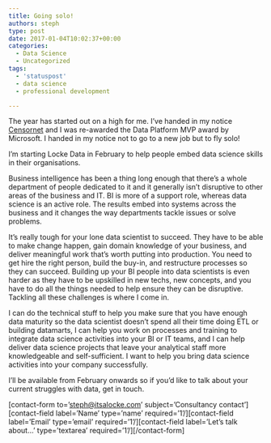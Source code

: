 ```yaml
---
title: Going solo!
authors: steph
type: post
date: 2017-01-04T10:02:37+00:00
categories:
  - Data Science
  - Uncategorized
tags:
  - 'statuspost'
  - data science
  - professional development

---
```

The year has started out on a high for me. I&#8217;ve handed in my notice [Censornet][1] and I was re-awarded the Data Platform MVP award by Microsoft. I handed in my notice not to go to a new job but to fly solo!

I&#8217;m starting Locke Data in February to help people embed data science skills in their organisations.

Business intelligence has been a thing long enough that there&#8217;s a whole department of people dedicated to it and it generally isn&#8217;t disruptive to other areas of the business and IT. BI is more of a support role, whereas data science is an active role. The results embed into systems across the business and it changes the way departments tackle issues or solve problems.

It&#8217;s really tough for your lone data scientist to succeed. They have to be able to make change happen, gain domain knowledge of your business, and deliver meaningful work that&#8217;s worth putting into production. You need to get hire the right person, build the buy-in, and restructure processes so they can succeed. Building up your BI people into data scientists is even harder as they have to be upskilled in new techs, new concepts, and you have to do all the things needed to help ensure they can be disruptive. Tackling all these challenges is where I come in.

I can do the technical stuff to help you make sure that you have enough data maturity so the data scientist doesn&#8217;t spend all their time doing ETL or building datamarts, I can help you work on processes and training to integrate data science activities into your BI or IT teams, and I can help deliver data science projects that leave your analytical staff more knowledgeable and self-sufficient. I want to help you bring data science activities into your company successfully.

I&#8217;ll be available from February onwards so if you&#8217;d like to talk about your current struggles with data, get in touch.

\[contact-form to=&#8217;steph@itsalocke.com&#8217; subject=&#8217;Consultancy contact&#8217;\]\[contact-field label=&#8217;Name&#8217; type=&#8217;name&#8217; required=&#8217;1&#8217;/\]\[contact-field label=&#8217;Email&#8217; type=&#8217;email&#8217; required=&#8217;1&#8217;/\]\[contact-field label=&#8217;Let&#8217;s talk about&#8230;&#8217; type=&#8217;textarea&#8217; required=&#8217;1&#8217;/\][/contact-form]

 [1]: https://www.censornet.com/